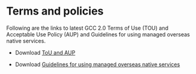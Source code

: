 # Terms and policies
Following are the links to latest GCC 2.0 Terms of Use (TOU) and Acceptable Use Policy (AUP) and Guidelines for using managed overseas native services.

- Download [ToU and AUP](gcc2-tou-and-aup.pdf ':target=_blank')

- Download [Guidelines for using managed overseas native services](gcc2-guidelines-for-managed-overseas-native-services.pdf ':target=_blank')
